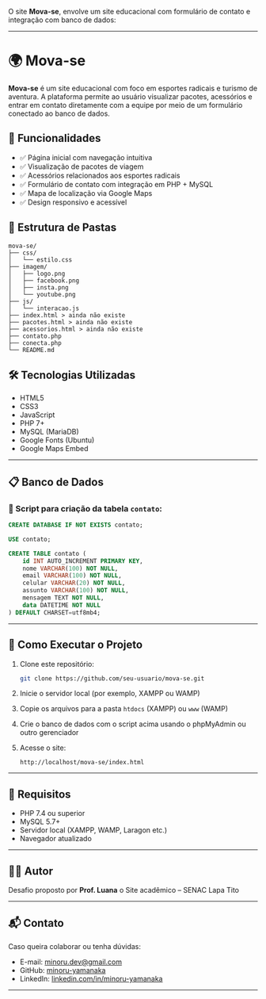 O site **Mova-se**, envolve um site educacional com formulário de contato e integração com banco de dados:

---

# 🌍 Mova-se

**Mova-se** é um site educacional com foco em esportes radicais e turismo de aventura. A plataforma permite ao usuário visualizar pacotes, acessórios e entrar em contato diretamente com a equipe por meio de um formulário conectado ao banco de dados.

## 📌 Funcionalidades

- ✅ Página inicial com navegação intuitiva
- ✅ Visualização de pacotes de viagem
- ✅ Acessórios relacionados aos esportes radicais
- ✅ Formulário de contato com integração em PHP + MySQL
- ✅ Mapa de localização via Google Maps
- ✅ Design responsivo e acessível

## 📁 Estrutura de Pastas

````
mova-se/
├── css/
│   └── estilo.css
├── imagem/
│   ├── logo.png
│   ├── facebook.png
│   ├── insta.png
│   └── youtube.png
├── js/
│   └── interacao.js
├── index.html > ainda não existe 
├── pacotes.html > ainda não existe 
├── acessorios.html > ainda não existe 
├── contato.php
├── conecta.php
└── README.md
````



## 🛠️ Tecnologias Utilizadas

- HTML5
- CSS3
- JavaScript
- PHP 7+
- MySQL (MariaDB)
- Google Fonts (Ubuntu)
- Google Maps Embed

---

## 📋 Banco de Dados

### 📌 Script para criação da tabela `contato`:

```sql
CREATE DATABASE IF NOT EXISTS contato;

USE contato;

CREATE TABLE contato (
    id INT AUTO_INCREMENT PRIMARY KEY,
    nome VARCHAR(100) NOT NULL,
    email VARCHAR(100) NOT NULL,
    celular VARCHAR(20) NOT NULL,
    assunto VARCHAR(100) NOT NULL,
    mensagem TEXT NOT NULL,
    data DATETIME NOT NULL
) DEFAULT CHARSET=utf8mb4;
````

---

## 🚀 Como Executar o Projeto

1. Clone este repositório:

   ```bash
   git clone https://github.com/seu-usuario/mova-se.git
   ```

2. Inicie o servidor local (por exemplo, XAMPP ou WAMP)

3. Copie os arquivos para a pasta `htdocs` (XAMPP) ou `www` (WAMP)

4. Crie o banco de dados com o script acima usando o phpMyAdmin ou outro gerenciador

5. Acesse o site:

   ```
   http://localhost/mova-se/index.html
   ```

---

## 🔐 Requisitos

* PHP 7.4 ou superior
* MySQL 5.7+
* Servidor local (XAMPP, WAMP, Laragon etc.)
* Navegador atualizado

---

## 👨‍💻 Autor

Desafio proposto por **Prof. Luana** o Site acadêmico – SENAC Lapa Tito

---

## 📬 Contato

Caso queira colaborar ou tenha dúvidas:

* E-mail: [minoru.dev@gmail.com](mailto:minoru.dev@gmail.com)
* GitHub: [minoru-yamanaka](https://github.com/minoru-yamanaka)
* LinkedIn: [linkedin.com/in/minoru-yamanaka](https://linkedin.com/in/minoru-yamanaka)

---
